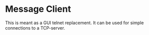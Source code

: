 # Message Client

This is meant as a GUI telnet replacement. It can be used for
simple connections to a TCP-server.